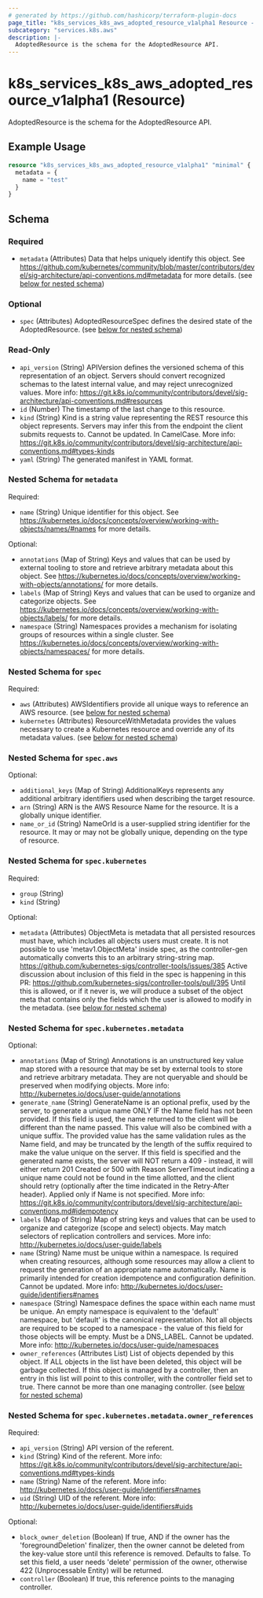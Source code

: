 ```yaml
---
# generated by https://github.com/hashicorp/terraform-plugin-docs
page_title: "k8s_services_k8s_aws_adopted_resource_v1alpha1 Resource - terraform-provider-k8s"
subcategory: "services.k8s.aws"
description: |-
  AdoptedResource is the schema for the AdoptedResource API.
---
```


# k8s_services_k8s_aws_adopted_resource_v1alpha1 (Resource)

AdoptedResource is the schema for the AdoptedResource API.

## Example Usage

```terraform
resource "k8s_services_k8s_aws_adopted_resource_v1alpha1" "minimal" {
  metadata = {
    name = "test"
  }
}
```

<!-- schema generated by tfplugindocs -->
## Schema

### Required

- `metadata` (Attributes) Data that helps uniquely identify this object. See https://github.com/kubernetes/community/blob/master/contributors/devel/sig-architecture/api-conventions.md#metadata for more details. (see [below for nested schema](#nestedatt--metadata))

### Optional

- `spec` (Attributes) AdoptedResourceSpec defines the desired state of the AdoptedResource. (see [below for nested schema](#nestedatt--spec))

### Read-Only

- `api_version` (String) APIVersion defines the versioned schema of this representation of an object. Servers should convert recognized schemas to the latest internal value, and may reject unrecognized values. More info: https://git.k8s.io/community/contributors/devel/sig-architecture/api-conventions.md#resources
- `id` (Number) The timestamp of the last change to this resource.
- `kind` (String) Kind is a string value representing the REST resource this object represents. Servers may infer this from the endpoint the client submits requests to. Cannot be updated. In CamelCase. More info: https://git.k8s.io/community/contributors/devel/sig-architecture/api-conventions.md#types-kinds
- `yaml` (String) The generated manifest in YAML format.

<a id="nestedatt--metadata"></a>
### Nested Schema for `metadata`

Required:

- `name` (String) Unique identifier for this object. See https://kubernetes.io/docs/concepts/overview/working-with-objects/names/#names for more details.

Optional:

- `annotations` (Map of String) Keys and values that can be used by external tooling to store and retrieve arbitrary metadata about this object. See https://kubernetes.io/docs/concepts/overview/working-with-objects/annotations/ for more details.
- `labels` (Map of String) Keys and values that can be used to organize and categorize objects. See https://kubernetes.io/docs/concepts/overview/working-with-objects/labels/ for more details.
- `namespace` (String) Namespaces provides a mechanism for isolating groups of resources within a single cluster. See https://kubernetes.io/docs/concepts/overview/working-with-objects/namespaces/ for more details.


<a id="nestedatt--spec"></a>
### Nested Schema for `spec`

Required:

- `aws` (Attributes) AWSIdentifiers provide all unique ways to reference an AWS resource. (see [below for nested schema](#nestedatt--spec--aws))
- `kubernetes` (Attributes) ResourceWithMetadata provides the values necessary to create a Kubernetes resource and override any of its metadata values. (see [below for nested schema](#nestedatt--spec--kubernetes))

<a id="nestedatt--spec--aws"></a>
### Nested Schema for `spec.aws`

Optional:

- `additional_keys` (Map of String) AdditionalKeys represents any additional arbitrary identifiers used when describing the target resource.
- `arn` (String) ARN is the AWS Resource Name for the resource. It is a globally unique identifier.
- `name_or_id` (String) NameOrId is a user-supplied string identifier for the resource. It may or may not be globally unique, depending on the type of resource.


<a id="nestedatt--spec--kubernetes"></a>
### Nested Schema for `spec.kubernetes`

Required:

- `group` (String)
- `kind` (String)

Optional:

- `metadata` (Attributes) ObjectMeta is metadata that all persisted resources must have, which includes all objects users must create. It is not possible to use 'metav1.ObjectMeta' inside spec, as the controller-gen automatically converts this to an arbitrary string-string map. https://github.com/kubernetes-sigs/controller-tools/issues/385  Active discussion about inclusion of this field in the spec is happening in this PR: https://github.com/kubernetes-sigs/controller-tools/pull/395  Until this is allowed, or if it never is, we will produce a subset of the object meta that contains only the fields which the user is allowed to modify in the metadata. (see [below for nested schema](#nestedatt--spec--kubernetes--metadata))

<a id="nestedatt--spec--kubernetes--metadata"></a>
### Nested Schema for `spec.kubernetes.metadata`

Optional:

- `annotations` (Map of String) Annotations is an unstructured key value map stored with a resource that may be set by external tools to store and retrieve arbitrary metadata. They are not queryable and should be preserved when modifying objects. More info: http://kubernetes.io/docs/user-guide/annotations
- `generate_name` (String) GenerateName is an optional prefix, used by the server, to generate a unique name ONLY IF the Name field has not been provided. If this field is used, the name returned to the client will be different than the name passed. This value will also be combined with a unique suffix. The provided value has the same validation rules as the Name field, and may be truncated by the length of the suffix required to make the value unique on the server.  If this field is specified and the generated name exists, the server will NOT return a 409 - instead, it will either return 201 Created or 500 with Reason ServerTimeout indicating a unique name could not be found in the time allotted, and the client should retry (optionally after the time indicated in the Retry-After header).  Applied only if Name is not specified. More info: https://git.k8s.io/community/contributors/devel/sig-architecture/api-conventions.md#idempotency
- `labels` (Map of String) Map of string keys and values that can be used to organize and categorize (scope and select) objects. May match selectors of replication controllers and services. More info: http://kubernetes.io/docs/user-guide/labels
- `name` (String) Name must be unique within a namespace. Is required when creating resources, although some resources may allow a client to request the generation of an appropriate name automatically. Name is primarily intended for creation idempotence and configuration definition. Cannot be updated. More info: http://kubernetes.io/docs/user-guide/identifiers#names
- `namespace` (String) Namespace defines the space within each name must be unique. An empty namespace is equivalent to the 'default' namespace, but 'default' is the canonical representation. Not all objects are required to be scoped to a namespace - the value of this field for those objects will be empty.  Must be a DNS_LABEL. Cannot be updated. More info: http://kubernetes.io/docs/user-guide/namespaces
- `owner_references` (Attributes List) List of objects depended by this object. If ALL objects in the list have been deleted, this object will be garbage collected. If this object is managed by a controller, then an entry in this list will point to this controller, with the controller field set to true. There cannot be more than one managing controller. (see [below for nested schema](#nestedatt--spec--kubernetes--metadata--owner_references))

<a id="nestedatt--spec--kubernetes--metadata--owner_references"></a>
### Nested Schema for `spec.kubernetes.metadata.owner_references`

Required:

- `api_version` (String) API version of the referent.
- `kind` (String) Kind of the referent. More info: https://git.k8s.io/community/contributors/devel/sig-architecture/api-conventions.md#types-kinds
- `name` (String) Name of the referent. More info: http://kubernetes.io/docs/user-guide/identifiers#names
- `uid` (String) UID of the referent. More info: http://kubernetes.io/docs/user-guide/identifiers#uids

Optional:

- `block_owner_deletion` (Boolean) If true, AND if the owner has the 'foregroundDeletion' finalizer, then the owner cannot be deleted from the key-value store until this reference is removed. Defaults to false. To set this field, a user needs 'delete' permission of the owner, otherwise 422 (Unprocessable Entity) will be returned.
- `controller` (Boolean) If true, this reference points to the managing controller.



